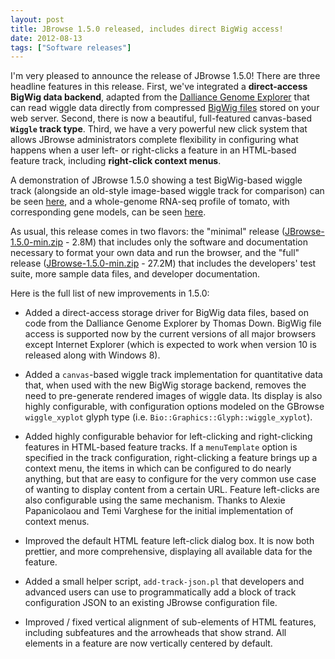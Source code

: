 ```yaml
---
layout: post
title: JBrowse 1.5.0 released, includes direct BigWig access!
date: 2012-08-13
tags: ["Software releases"]
---
```


I'm very pleased to announce the release of JBrowse 1.5.0!  There are three headline features in this release.  First, we've integrated a **direct-access BigWig data backend**, adapted from the [Dalliance Genome Explorer](http://www.biodalliance.org/) that can read wiggle data directly from compressed [BigWig files](http://genome.ucsc.edu/goldenPath/help/bigWig.html) stored on your web server.  Second, there is now a beautiful, full-featured canvas-based **`Wiggle` track type**.  Third, we have a very powerful new click system that allows JBrowse administrators complete flexibility in configuring what happens when a user left- or right-clicks a feature in an HTML-based feature track, including **right-click context menus**.

A demonstration of JBrowse 1.5.0 showing a test BigWig-based wiggle track (alongside an old-style image-based wiggle track for comparison) can be seen [here](http://jbrowse.org/code/JBrowse-1.5.0-full/index.html?loc=ctgA%3A6481..27220&tracks=DNA%2Cvolvox_microarray.bw%2Cvolvox_microarray.wig&data=sample_data%2Fjson%2Fvolvox), and a whole-genome RNA-seq profile of tomato, with corresponding gene models, can be seen [here](/genomes/tomato/).

As usual, this release comes in two flavors: the "minimal" release ([JBrowse-1.5.0-min.zip](http://jbrowse.org/wordpress/wp-content/plugins/download-monitor/download.php?id=12) - 2.8M) that includes only the software and documentation necessary to format your own data and run the browser, and the "full" release ([JBrowse-1.5.0-min.zip](http://jbrowse.org/wordpress/wp-content/plugins/download-monitor/download.php?id=11) - 27.2M) that includes the developers' test suite, more sample data files, and developer documentation.

Here is the full list of new improvements in 1.5.0:

*   Added a direct-access storage driver for BigWig data files, based
on code from the Dalliance Genome Explorer by Thomas Down.  BigWig
file access is supported now by the current versions of all major
browsers except Internet Explorer (which is expected to work when
version 10 is released along with Windows 8).

*   Added a `canvas`-based wiggle track implementation for quantitative
data that, when used with the new BigWig storage backend, removes
the need to pre-generate rendered images of wiggle data.  Its
display is also highly configurable, with configuration options
modeled on the GBrowse `wiggle_xyplot` glyph type
(i.e. `Bio::Graphics::Glyph::wiggle_xyplot`).

*   Added highly configurable behavior for left-clicking and
right-clicking features in HTML-based feature tracks.  If a
`menuTemplate` option is specified in the track configuration,
right-clicking a feature brings up a context menu, the items in
which can be configured to do nearly anything, but that are easy to
configure for the very common use case of wanting to display
content from a certain URL.  Feature left-clicks are also
configurable using the same mechanism.  Thanks to Alexie
Papanicolaou and Temi Varghese for the initial implementation of
context menus.

*   Improved the default HTML feature left-click dialog box.  It is now
both prettier, and more comprehensive, displaying all available
data for the feature.

*   Added a small helper script, `add-track-json.pl` that developers
and advanced users can use to programmatically add a block of track
configuration JSON to an existing JBrowse configuration file.

*   Improved / fixed vertical alignment of sub-elements of HTML
features, including subfeatures and the arrowheads that show
strand.  All elements in a feature are now vertically centered by
default.